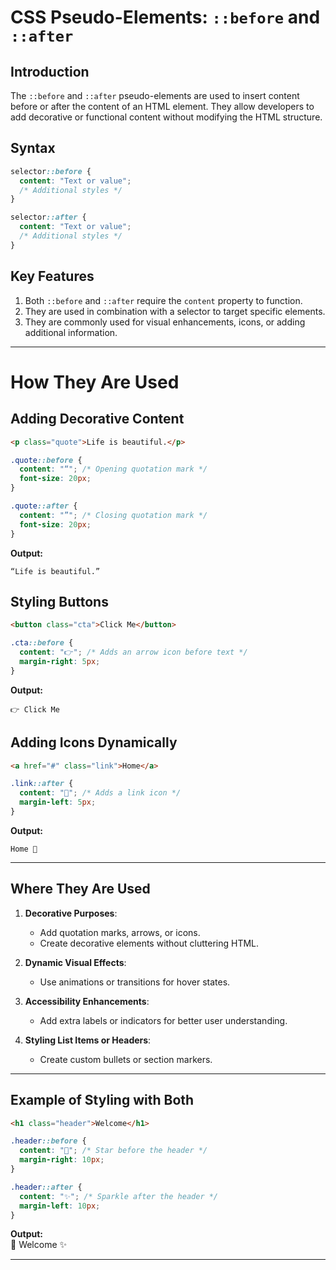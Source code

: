 # CSS Pseudo-Elements: `::before` and `::after`

## Introduction

The `::before` and `::after` pseudo-elements are used to insert content before or after the content of an HTML element. They allow developers to add decorative or functional content without modifying the HTML structure.

## Syntax

```css
selector::before {
  content: "Text or value";
  /* Additional styles */
}

selector::after {
  content: "Text or value";
  /* Additional styles */
}
```

## Key Features

1. Both `::before` and `::after` require the `content` property to function.
2. They are used in combination with a selector to target specific elements.
3. They are commonly used for visual enhancements, icons, or adding additional information.

---

# How They Are Used

## Adding Decorative Content

```html
<p class="quote">Life is beautiful.</p>
```

```css
.quote::before {
  content: "“"; /* Opening quotation mark */
  font-size: 20px;
}

.quote::after {
  content: "”"; /* Closing quotation mark */
  font-size: 20px;
}
```

**Output:**

```
“Life is beautiful.”
```

## Styling Buttons

```html
<button class="cta">Click Me</button>
```

```css
.cta::before {
  content: "👉"; /* Adds an arrow icon before text */
  margin-right: 5px;
}
```

**Output:**

```
👉 Click Me
```

## Adding Icons Dynamically

```html
<a href="#" class="link">Home</a>
```

```css
.link::after {
  content: "🔗"; /* Adds a link icon */
  margin-left: 5px;
}
```

**Output:**

```
Home 🔗
```

---

## Where They Are Used

1. **Decorative Purposes**:

   - Add quotation marks, arrows, or icons.
   - Create decorative elements without cluttering HTML.

2. **Dynamic Visual Effects**:

   - Use animations or transitions for hover states.

3. **Accessibility Enhancements**:

   - Add extra labels or indicators for better user understanding.

4. **Styling List Items or Headers**:
   - Create custom bullets or section markers.

---

## Example of Styling with Both

```html
<h1 class="header">Welcome</h1>
```

```css
.header::before {
  content: "🌟"; /* Star before the header */
  margin-right: 10px;
}

.header::after {
  content: "✨"; /* Sparkle after the header */
  margin-left: 10px;
}
```

**Output:**  
🌟 Welcome ✨

---
